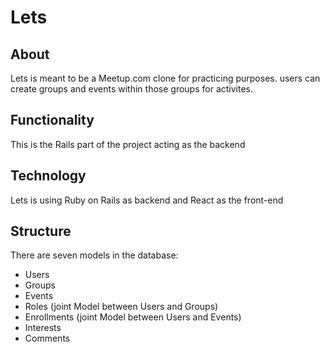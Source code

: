 # Lets

## About
Lets is meant to be a Meetup.com clone for practicing purposes. users can create groups and events within those groups for activites.

## Functionality
This is the Rails part of the project acting as the backend


## Technology

Lets is using Ruby on Rails as backend and React as the front-end

## Structure

There are seven models in the database:

  - Users
  - Groups
  - Events
  - Roles (joint Model between Users and Groups)
  - Enrollments (joint Model between Users and Events)
  - Interests
  - Comments
